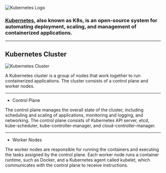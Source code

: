 ![Kubernetes Logo](https://kubernetes.io/images/kubernetes-horizontal-color.png)


### [Kubernetes](https://kubernetes.io), also known as K8s, is an open-source system for automating deployment, scaling, and management of containerized applications.
---

## Kubernetes Cluster

![Kubernetes Cluster](https://d33wubrfki0l68.cloudfront.net/2475489eaf20163ec0f54ddc1d92aa8d4c87c96b/e7c81/images/docs/components-of-kubernetes.svg)

A Kubernetes cluster is a group of nodes that work together to run containerized applications. The cluster consists of a control plane and worker nodes.

---

* Control Plane

The control plane manages the overall state of the cluster, including scheduling and scaling of applications, monitoring and logging, and networking. The control plane consists of  Kubernetes API server, etcd, kube-scheduler, kube-controller-manager, and cloud-controller-manager.

---

* Worker Nodes

The worker nodes are responsible for running the containers and executing the tasks assigned by the control plane. Each worker node runs a container runtime, such as Docker, and a Kubernetes agent called kubelet, which communicates with the control plane to receive instructions.



